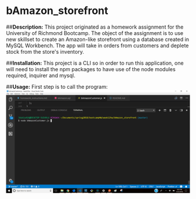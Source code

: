 # bAmazon_storefront

##**Description:**
 This project originated as a homework assignment for the University of Richmond Bootcamp. The object of the assignment is to use new skillset to create an Amazon-like storefront using a database created in MySQL Workbench. The app will take in orders from customers and deplete stock from the store's inventory.

##**Installation:**
This project is a CLI so in order to run this application, one will need to install the npm packages to have use of the node modules required, inquirer and mysql. 

##**Usage:**
First step is to call the program:
![step one of program](https://github.com/jdublu416/bAmazon_storefront/blob/master/images/Screenshot%20(1).png)



